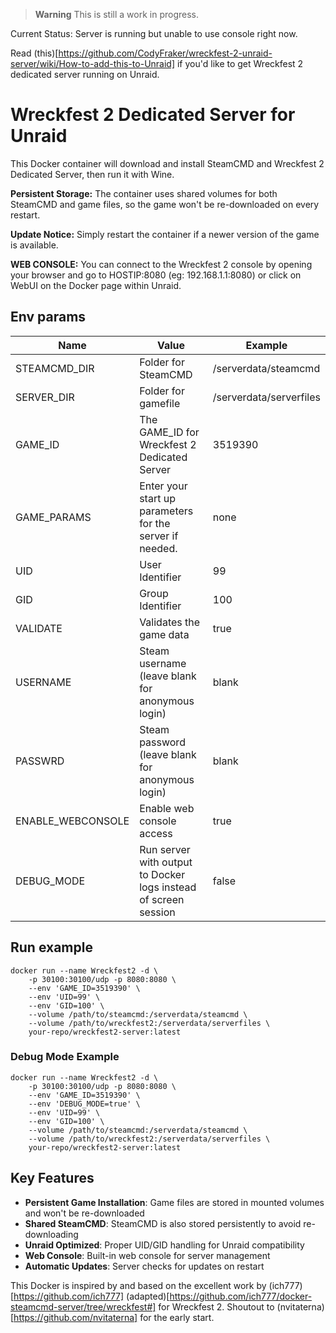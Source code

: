 > **Warning**
> This is still a work in progress.

Current Status: Server is running but unable to use console right now.

Read (this)[https://github.com/CodyFraker/wreckfest-2-unraid-server/wiki/How-to-add-this-to-Unraid] if you'd like to get Wreckfest 2 dedicated server running on Unraid.

# Wreckfest 2 Dedicated Server for Unraid
This Docker container will download and install SteamCMD and Wreckfest 2 Dedicated Server, then run it with Wine.

**Persistent Storage:** The container uses shared volumes for both SteamCMD and game files, so the game won't be re-downloaded on every restart.

**Update Notice:** Simply restart the container if a newer version of the game is available.

**WEB CONSOLE:** You can connect to the Wreckfest 2 console by opening your browser and go to HOSTIP:8080 (eg: 192.168.1.1:8080) or click on WebUI on the Docker page within Unraid.

## Env params
| Name | Value | Example |
| --- | --- | --- |
| STEAMCMD_DIR | Folder for SteamCMD | /serverdata/steamcmd |
| SERVER_DIR | Folder for gamefile | /serverdata/serverfiles |
| GAME_ID | The GAME_ID for Wreckfest 2 Dedicated Server | 3519390 |
| GAME_PARAMS | Enter your start up parameters for the server if needed. | none |
| UID | User Identifier | 99 |
| GID | Group Identifier | 100 |
| VALIDATE | Validates the game data | true |
| USERNAME | Steam username (leave blank for anonymous login) | blank |
| PASSWRD | Steam password (leave blank for anonymous login) | blank |
| ENABLE_WEBCONSOLE | Enable web console access | true |
| DEBUG_MODE | Run server with output to Docker logs instead of screen session | false |

## Run example
```
docker run --name Wreckfest2 -d \
	-p 30100:30100/udp -p 8080:8080 \
	--env 'GAME_ID=3519390' \
	--env 'UID=99' \
	--env 'GID=100' \
	--volume /path/to/steamcmd:/serverdata/steamcmd \
	--volume /path/to/wreckfest2:/serverdata/serverfiles \
	your-repo/wreckfest2-server:latest
```

### Debug Mode Example
```
docker run --name Wreckfest2 -d \
	-p 30100:30100/udp -p 8080:8080 \
	--env 'GAME_ID=3519390' \
	--env 'DEBUG_MODE=true' \
	--env 'UID=99' \
	--env 'GID=100' \
	--volume /path/to/steamcmd:/serverdata/steamcmd \
	--volume /path/to/wreckfest2:/serverdata/serverfiles \
	your-repo/wreckfest2-server:latest
```

## Key Features
- **Persistent Game Installation**: Game files are stored in mounted volumes and won't be re-downloaded
- **Shared SteamCMD**: SteamCMD is also stored persistently to avoid re-downloading
- **Unraid Optimized**: Proper UID/GID handling for Unraid compatibility
- **Web Console**: Built-in web console for server management
- **Automatic Updates**: Server checks for updates on restart

This Docker is inspired by and based on the excellent work by (ich777)[https://github.com/ich777] (adapted)[https://github.com/ich777/docker-steamcmd-server/tree/wreckfest#] for Wreckfest 2.
Shoutout to (nvitaterna)[https://github.com/nvitaterna] for the early start.

